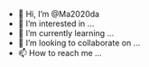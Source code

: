 - 👋 Hi, I’m @Ma2020da
- 👀 I’m interested in ...
- 🌱 I’m currently learning ...
- 💞️ I’m looking to collaborate on ...
- 📫 How to reach me ...

<!---
Ma2020da/Ma2020da is a ✨ special ✨ repository because its `README.md` (this file) appears on your GitHub profile.
You can click the Preview link to take a look at your changes.
--->
